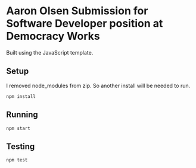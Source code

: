 # Aaron Olsen Submission for Software Developer position at Democracy Works

Built using the JavaScript template.

## Setup
  I removed node_modules from zip. So another install will be needed to run.

  `npm install`

## Running

  `npm start`

## Testing

  `npm test`